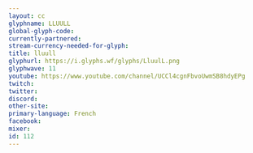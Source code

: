 ```yaml
---
layout: cc
glyphname: LLUULL
global-glyph-code: 
currently-partnered: 
stream-currency-needed-for-glyph: 
title: lluull
glyphurl: https://i.glyphs.wf/glyphs/LluulL.png
glyphwave: 11
youtube: https://www.youtube.com/channel/UCCl4cgnFbvoUwmSB8hdyEPg
twitch: 
twitter: 
discord: 
other-site: 
primary-language: French
facebook: 
mixer: 
id: 112
---
```


